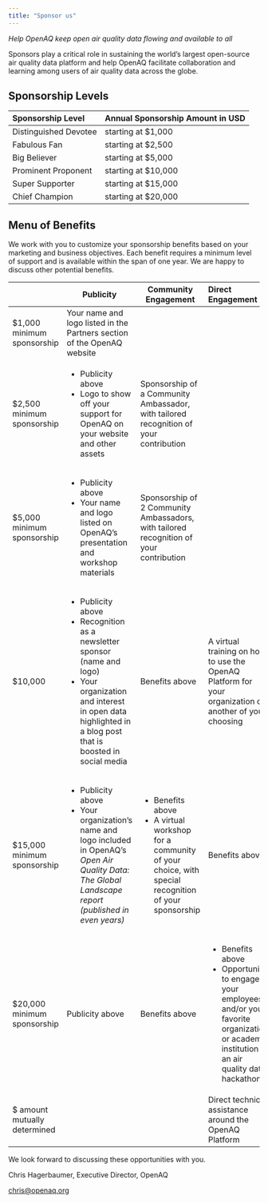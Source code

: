 ```yaml
---
title: "Sponsor us"
---
```


_Help OpenAQ keep open air quality data flowing and available to all_

Sponsors play a critical role in sustaining the world’s largest open-source air quality data platform and help OpenAQ facilitate collaboration and learning among users of air quality data across the globe.

## Sponsorship Levels

| Sponsorship Level     | Annual Sponsorship Amount in USD |
| :-------------------- | :------------------------------- |
| Distinguished Devotee | starting at $1,000               |
| Fabulous Fan          | starting at $2,500               |
| Big Believer          | starting at $5,000               |
| Prominent Proponent   | starting at $10,000              |
| Super Supporter       | starting at $15,000              |
| Chief Champion        | starting at $20,000              |

</table>

## Menu of Benefits

We work with you to customize your sponsorship benefits based on your marketing
and business objectives. Each benefit requires a minimum level of support and is
available within the span of one year. We are happy to discuss other potential
benefits.

|                              | Publicity                                                                                                                                                                                                        | Community Engagement                                                                                                                       | Direct Engagement                                                                                                                                                          |
| :--------------------------- | ---------------------------------------------------------------------------------------------------------------------------------------------------------------------------------------------------------------- | ------------------------------------------------------------------------------------------------------------------------------------------ | :------------------------------------------------------------------------------------------------------------------------------------------------------------------------- |
| $1,000 minimum sponsorship   | Your name and logo listed in the Partners section of the OpenAQ website                                                                                                                                          |                                                                                                                                            |                                                                                                                                                                            |
| $2,500 minimum sponsorship   | <ul><li>Publicity above</li> <li>Logo to show off your support for OpenAQ on your website and other assets</li></ul>                                                                                             | Sponsorship of a Community Ambassador, with tailored recognition of your contribution                                                      |                                                                                                                                                                            |
| $5,000 minimum sponsorship   | <ul><li>Publicity above </li><li> Your name and logo listed on OpenAQ’s presentation and workshop materials </li></ul>                                                                                           | Sponsorship of 2 Community Ambassadors, with tailored recognition of your contribution                                                     |                                                                                                                                                                            |
| $10,000                      | <ul><li>Publicity above</li> <li> Recognition as a newsletter sponsor (name and logo) </li><li> Your organization and interest in open data highlighted in a blog post that is boosted in social media</li></ul> | Benefits above                                                                                                                             | A virtual training on how to use the OpenAQ Platform for your organization or another of your choosing                                                                     |
| $15,000 minimum sponsorship  | <ul><li>Publicity above</li> <li> Your organization’s name and logo included in OpenAQ’s _Open Air Quality Data: The Global Landscape report (published in even years)_ </li></ul>                               | <ul><li>Benefits above </li> <li>A virtual workshop for a community of your choice, with special recognition of your sponsorship</li></ul> | Benefits above                                                                                                                                                             |
| $20,000 minimum sponsorship  | Publicity above                                                                                                                                                                                                  | Benefits above                                                                                                                             | <ul><li>Benefits above</li> <li> Opportunity to engage your employees and/or your favorite organization or academic institution in an air quality data hackathon</li></ul> |
| $ amount mutually determined |                                                                                                                                                                                                                  |                                                                                                                                            | Direct technical assistance around the OpenAQ Platform                                                                                                                     |

We look forward to discussing these opportunities with you.

Chris Hagerbaumer, Executive Director, OpenAQ

<a href="mailto:chris@openaq.org">chris@openaq.org</a>
